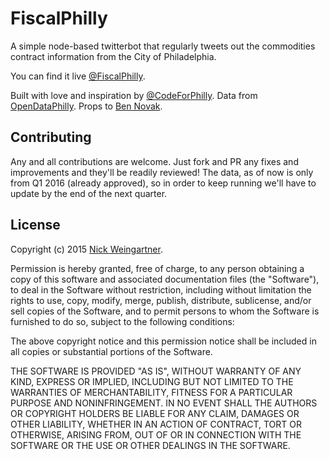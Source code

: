 # FiscalPhilly

A simple node-based twitterbot that regularly tweets out the commodities contract information from the City of Philadelphia.

You can find it live [@FiscalPhilly](http://www.twitter.com/FiscalPhilly).

Built with love and inspiration by [@CodeForPhilly](http://www.twitter.com/CodeForPhilly). Data from [OpenDataPhilly](https://www.opendataphilly.org/dataset/commodity-contract-data). Props to [Ben Novak](https://twitter.com/titlecharacter).

## Contributing

Any and all contributions are welcome. Just fork and PR any fixes and improvements and they'll be readily reviewed! The data, as of now is only from Q1 2016 (already approved), so in order to keep running we'll have to update by the end of the next quarter.

## License

Copyright (c) 2015 [Nick Weingartner](https://twitter.com/PunkChameleon).


Permission is hereby granted, free of charge, to any person obtaining a copy
of this software and associated documentation files (the "Software"), to deal
in the Software without restriction, including without limitation the rights
to use, copy, modify, merge, publish, distribute, sublicense, and/or sell
copies of the Software, and to permit persons to whom the Software is
furnished to do so, subject to the following conditions:


The above copyright notice and this permission notice shall be included in
all copies or substantial portions of the Software.


THE SOFTWARE IS PROVIDED "AS IS", WITHOUT WARRANTY OF ANY KIND, EXPRESS OR
IMPLIED, INCLUDING BUT NOT LIMITED TO THE WARRANTIES OF MERCHANTABILITY,
FITNESS FOR A PARTICULAR PURPOSE AND NONINFRINGEMENT.  IN NO EVENT SHALL THE
AUTHORS OR COPYRIGHT HOLDERS BE LIABLE FOR ANY CLAIM, DAMAGES OR OTHER
LIABILITY, WHETHER IN AN ACTION OF CONTRACT, TORT OR OTHERWISE, ARISING FROM,
OUT OF OR IN CONNECTION WITH THE SOFTWARE OR THE USE OR OTHER DEALINGS IN
THE SOFTWARE.



